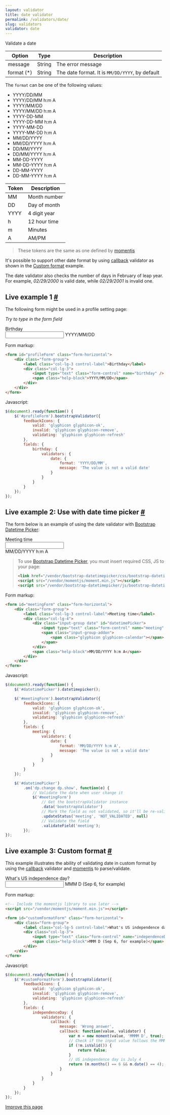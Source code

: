 ```yaml
---
layout: validator
title: date validator
permalink: /validators/date/
slug: validators
validator: date
---
```


Validate a date

Option     | Type   | Description
-----------|--------|------------
message    | String | The error message
format (*) | String | The date format. It is ```MM/DD/YYYY```, by default

The ```format``` can be one of the following values:

* YYYY/DD/MM
* YYYY/DD/MM h:m A
* YYYY/MM/DD
* YYYY/MM/DD h:m A
* YYYY-DD-MM
* YYYY-DD-MM h:m A
* YYYY-MM-DD
* YYYY-MM-DD h:m A
* MM/DD/YYYY
* MM/DD/YYYY h:m A
* DD/MM/YYYY
* DD/MM/YYYY h:m A
* MM-DD-YYYY
* MM-DD-YYYY h:m A
* DD-MM-YYYY
* DD-MM-YYYY h:m A

Token | Description
------|------------
MM    | Month number
DD    | Day of month
YYYY  | 4 digit year
h     | 12 hour time
m     | Minutes
A     | AM/PM

> These tokens are the same as one defined by [momentjs](http://momentjs.com/docs/#/displaying/format/)

It's possible to support other date format by using [callback](/validators/callback/) validator as shown in the [Custom format](#custom-format-example) example.

The date validator also checks the number of days in February of leap year.
For example, _02/29/2000_ is valid date, while _02/29/2001_ is invalid one.

<h2 id="example">Live example 1 <a href="#example">#</a></h2>

The following form might be used in a profile setting page:

_Try to type in the form field_

<form id="profileForm" class="form-horizontal">
    <div class="form-group">
        <label class="col-lg-3 control-label">Birthday</label>
        <div class="col-lg-3">
            <input type="text" class="form-control" name="birthday" />
            <span class="help-block">YYYY/MM/DD</span>
        </div>
    </div>
</form>

Form markup:

```html
<form id="profileForm" class="form-horizontal">
    <div class="form-group">
        <label class="col-lg-3 control-label">Birthday</label>
        <div class="col-lg-3">
            <input type="text" class="form-control" name="birthday" />
            <span class="help-block">YYYY/MM/DD</span>
        </div>
    </div>
</form>
```

Javascript:

```javascript
$(document).ready(function() {
    $('#profileForm').bootstrapValidator({
        feedbackIcons: {
            valid: 'glyphicon glyphicon-ok',
            invalid: 'glyphicon glyphicon-remove',
            validating: 'glyphicon glyphicon-refresh'
        },
        fields: {
            birthday: {
                validators: {
                    date: {
                        format: 'YYYY/DD/MM',
                        message: 'The value is not a valid date'
                    }
                }
            }
        }
    });
});
```

<h2 id="date-picker-example">Live example 2: Use with date time picker <a href="#date-picker-example">#</a></h2>

The form below is an example of using the date validator with [Bootstrap Datetime Picker](http://eonasdan.github.io/bootstrap-datetimepicker/):

<link href="/vendor/bootstrap-datetimepicker/css/bootstrap-datetimepicker.min.css" rel="stylesheet" />
<style type="text/css">
.form-horizontal .has-feedback .input-group .form-control-feedback {
    top: 0;
    right: -30px;
}
</style>
<form id="meetingForm" class="form-horizontal">
    <div class="form-group">
        <label class="col-lg-3 control-label">Meeting time</label>
        <div class="col-lg-4">
            <div class="input-group date" id="datetimePicker">
                <input type="text" class="form-control" name="meeting" />
                <span class="input-group-addon"><span class="glyphicon glyphicon-calendar"></span></span>
            </div>
            <span class="help-block">MM/DD/YYYY h:m A</span>
        </div>
    </div>
</form>

> To use [Bootstrap Datetime Picker](http://eonasdan.github.io/bootstrap-datetimepicker/), you must insert required CSS, JS to your page:
>
> ```html
> <link href="/vendor/bootstrap-datetimepicker/css/bootstrap-datetimepicker.min.css" rel="stylesheet" />
> <script src="/vendor/momentjs/moment.min.js"></script>
> <script src="/vendor/bootstrap-datetimepicker/js/bootstrap-datetimepicker.min.js"></script>
> ```

Form markup:

```html
<form id="meetingForm" class="form-horizontal">
    <div class="form-group">
        <label class="col-lg-3 control-label">Meeting time</label>
        <div class="col-lg-4">
            <div class="input-group date" id="datetimePicker">
                <input type="text" class="form-control" name="meeting" />
                <span class="input-group-addon">
                    <span class="glyphicon glyphicon-calendar"></span>
                </span>
            </div>
            <span class="help-block">MM/DD/YYYY h:m A</span>
        </div>
    </div>
</form>
```

Javascript:

```javascript
$(document).ready(function() {
    $('#datetimePicker').datetimepicker();

    $('#meetingForm').bootstrapValidator({
        feedbackIcons: {
            valid: 'glyphicon glyphicon-ok',
            invalid: 'glyphicon glyphicon-remove',
            validating: 'glyphicon glyphicon-refresh'
        },
        fields: {
            meeting: {
                validators: {
                    date: {
                        format: 'MM/DD/YYYY h:m A',
                        message: 'The value is not a valid date'
                    }
                }
            }
        }
    });

    $('#datetimePicker')
        .on('dp.change dp.show', function(e) {
            // Validate the date when user change it
            $('#meetingForm')
                // Get the bootstrapValidator instance
                .data('bootstrapValidator')
                // Mark the field as not validated, so it'll be re-validated when the user change date
                .updateStatus('meeting', 'NOT_VALIDATED', null)
                // Validate the field
                .validateField('meeting');
        });
});
```

<h2 id="custom-format-example">Live example 3: Custom format <a href="#custom-format-example">#</a></h2>

This example illustrates the ability of validating date in custom format by using the [callback](/validators/callback/) validator and [momentjs](http://momentjs.com/) to parse/validate.

<form id="customFormatForm" class="form-horizontal">
    <div class="form-group">
        <label class="col-lg-5 control-label">What's US independence day?</label>
        <div class="col-lg-3">
            <input type="text" class="form-control" name="independenceDay" />
            <span class="help-block">MMM D (Sep 6, for example)</span>
        </div>
    </div>
</form>

Form markup:

```html
<!-- Include the momentjs library to use later -->
<script src="/vendor/momentjs/moment.min.js"></script>

<form id="customFormatForm" class="form-horizontal">
    <div class="form-group">
        <label class="col-lg-5 control-label">What's US independence day?</label>
        <div class="col-lg-3">
            <input type="text" class="form-control" name="independenceDay" />
            <span class="help-block">MMM D (Sep 6, for example)</span>
        </div>
    </div>
</form>
```

Javascript:

```javascript
$(document).ready(function() {
    $('#customFormatForm').bootstrapValidator({
        feedbackIcons: {
            valid: 'glyphicon glyphicon-ok',
            invalid: 'glyphicon glyphicon-remove',
            validating: 'glyphicon glyphicon-refresh'
        },
        fields: {
            independenceDay: {
                validators: {
                    callback: {
                        message: 'Wrong answer',
                        callback: function(value, validator) {
                            var m = new moment(value, 'MMMM D', true);
                            // Check if the input value follows the MMMM D format
                            if (!m.isValid()) {
                                return false;
                            }
                            // US independence day is July 4
                            return (m.months() == 6 && m.date() == 4);
                        }
                    }
                }
            }
        }
    });
});
```

<a href="{{ site.repository.docs_edit }}/validators/date.md" class="btn btn-info">Improve this page</a>

<script src="/vendor/momentjs/moment.min.js"></script>
<script src="/vendor/bootstrap-datetimepicker/js/bootstrap-datetimepicker.min.js"></script>
<script>
$(document).ready(function() {
    $('#profileForm').bootstrapValidator({
        feedbackIcons: {
            valid: 'glyphicon glyphicon-ok',
            invalid: 'glyphicon glyphicon-remove',
            validating: 'glyphicon glyphicon-refresh'
        },
        fields: {
            birthday: {
                validators: {
                    date: {
                        format: 'YYYY/DD/MM',
                        message: 'The value is not a valid date'
                    }
                }
            }
        }
    });

    $('#datetimePicker').datetimepicker();

    $('#meetingForm').bootstrapValidator({
        feedbackIcons: {
            valid: 'glyphicon glyphicon-ok',
            invalid: 'glyphicon glyphicon-remove',
            validating: 'glyphicon glyphicon-refresh'
        },
        fields: {
            meeting: {
                validators: {
                    date: {
                        format: 'MM/DD/YYYY h:m A',
                        message: 'The value is not a valid date'
                    }
                }
            }
        }
    });

    $('#datetimePicker').on('dp.change dp.show', function(e) {
        $('#meetingForm')
            .data('bootstrapValidator')
            .updateStatus('meeting', 'NOT_VALIDATED', null)
            .validateField('meeting');
    });

    $('#customFormatForm').bootstrapValidator({
        feedbackIcons: {
            valid: 'glyphicon glyphicon-ok',
            invalid: 'glyphicon glyphicon-remove',
            validating: 'glyphicon glyphicon-refresh'
        },
        fields: {
            independenceDay: {
                validators: {
                    callback: {
                        message: 'Wrong answer',
                        callback: function(value, validator) {
                            var m = new moment(value, 'MMMM D', true);
                            if (!m.isValid()) {
                                return false;
                            }
                            return (m.months() == 6 && m.date() == 4);
                        }
                    }
                }
            }
        }
    });
});
</script>